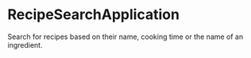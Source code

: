 # RecipeSearchApplication
Search for recipes based on their name, cooking time or the name of an ingredient.
